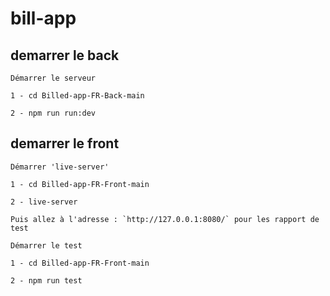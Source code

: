 # bill-app

## demarrer le back

```text
Démarrer le serveur

1 - cd Billed-app-FR-Back-main

2 - npm run run:dev

```

## demarrer le front

```text
Démarrer 'live-server'

1 - cd Billed-app-FR-Front-main

2 - live-server

Puis allez à l'adresse : `http://127.0.0.1:8080/` pour les rapport de test
```

```text
Démarrer le test 

1 - cd Billed-app-FR-Front-main

2 - npm run test
```
